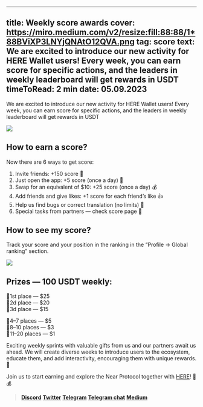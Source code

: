 -----
title: Weekly score awards
cover: https://miro.medium.com/v2/resize:fill:88:88/1*88BViXP3LNYjQNAtO12QVA.png
tag: score
text: We are excited to introduce our new activity for HERE Wallet users! Every week, you can earn score for specific actions, and the leaders in weekly leaderboard will get rewards in USDT
timeToRead: 2 min
date: 05.09.2023
-----

We are excited to introduce our new activity for HERE Wallet users! Every week, you can earn score for specific actions, and the leaders in weekly leaderboard will get rewards in USDT

![](https://miro.medium.com/v2/resize:fit:1400/format:webp/1*76B2eij22HFELHaLdN-0ow.jpeg)

**How to earn a score?**
------------------------

Now there are 6 ways to get score:

1.  Invite friends: +150 score 🚀
2.  Just open the app: +5 score (once a day) 🫢
3.  Swap for an equivalent of $10: +25 score (once a day) 💰
4.  Add friends and give likes: +1 score for each friend’s like 👍
5.  Help us find bugs or correct translation (no limits) 🤝
6.  Special tasks from partners — check score page 🧬

How to see my score?
--------------------

Track your score and your position in the ranking in the “Profile -> Global ranking” section.

![](https://miro.medium.com/v2/resize:fit:1400/format:webp/1*LNJ1K92V1K_B-PSoa7_PQA.png)


Prizes — 100 USDT weekly:
--------------------

🥇1st place — $25  
🥈2d place — $20  
🥉3d place — $15

🥕4–7 places — $5  
🥕8–10 places — $3  
🥕11–20 places — $1

Exciting weekly sprints with valuable gifts from us and our partners await us ahead. We will create diverse weeks to introduce users to the ecosystem, educate them, and add interactivity, encouraging them with unique rewards. 🎉

Join us to start earning and explore the Near Protocol together with [HERE](https://download.herewallet.app/telegram)! 🚀💰


> [**Discord**](https://discord.gg/AfB5cvtFXH)
> [**Twitter**](https://twitter.com/here_wallet)
> [**Telegram**](https://t.me/herewallet)
> [**Telegram chat**](https://t.me/herewalletchat)
> [**Medium**](https://medium.com/@nearhere)